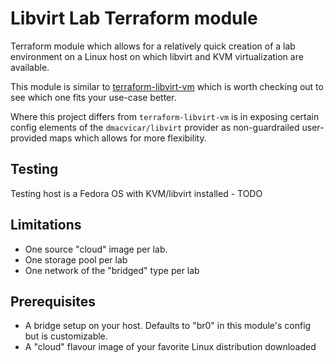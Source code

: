 # Libvirt Lab Terraform module

Terraform module which allows for a relatively quick creation of a lab environment on a Linux host on which libvirt and KVM virtualization are available.

This module is similar to [terraform-libvirt-vm](https://registry.terraform.io/modules/MonolithProjects/vm/libvirt/latest) which is worth checking out to see which one fits your use-case better.

Where this project differs from `terraform-libvirt-vm` is in exposing certain config elements of the `dmacvicar/libvirt` provider as non-guardrailed user-provided maps which allows for more flexibility.

## Testing

Testing host is a Fedora OS with KVM/libvirt installed - TODO

## Limitations
* One source "cloud" image per lab.
* One storage pool per lab
* One network of the "bridged" type per lab

## Prerequisites

* A bridge setup on your host. Defaults to "br0" in this module's config but is customizable.
* A "cloud" flavour image of your favorite Linux distribution downloaded
